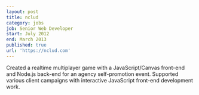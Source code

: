```yaml
---
layout: post
title: nclud
category: jobs
job: Senior Web Developer
start: July 2012
end: March 2013
published: true
url: 'https://nclud.com'
---
```


Created a realtime multiplayer game with a JavaScript/Canvas front-end and Node.js back-end for an agency self-promotion event. Supported various client campaigns with interactive JavaScript front-end development work.
